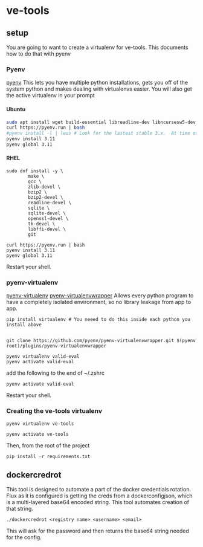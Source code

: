 # ve-tools

## setup

You are going to want to create a virtualenv for ve-tools.  This documents how to do that with pyenv

### Pyenv
[pyenv](https://github.com/pyenv/pyenv)
This lets you have multiple python installations, gets you off of the system python and makes dealing with virtualenvs easier.  You will also get the active virtualenv in your prompt

#### Ubuntu
```zsh
sudo apt install wget build-essential libreadline-dev libncursesw5-dev libssl-dev libsqlite3-dev tk-dev libgdbm-dev libc6-dev libbz2-dev libffi-dev zlib1g-dev lzma lzma-dev liblzma-dev
curl https://pyenv.run | bash
#pyenv install -l | less # Look for the lastest stable 3.x.  At time of writing 3.10.10
pyenv install 3.11
pyenv global 3.11
```

#### RHEL
```
sudo dnf install -y \
        make \
        gcc \
        zlib-devel \
        bzip2 \
        bzip2-devel \
        readline-devel \
        sqlite \
        sqlite-devel \
        openssl-devel \
        tk-devel \
        libffi-devel \
        git

curl https://pyenv.run | bash
pyenv install 3.11
pyenv global 3.11
```

Restart your shell.
### pyenv-virtualenv
[pyenv-virtualenv](https://github.com/pyenv/pyenv-virtualenv)
[pyenv-virtualenvwrapper](https://github.com/pyenv/pyenv-virtualenvwrapper)
Allows every python program to have a completely isolated environment, so no library leakage from app to app.

```
pip install virtualenv # You neeed to do this inside each python you install above


git clone https://github.com/pyenv/pyenv-virtualenvwrapper.git $(pyenv root)/plugins/pyenv-virtualenvwrapper

pyenv virtualenv valid-eval
pyenv activate valid-eval
```

add the following to the end of ~/.zshrc

```
pyenv activate valid-eval
```

Restart your shell.

### Creating the ve-tools virtualenv

```pyenv virtualenv ve-tools```

```pyenv activate ve-tools```

Then, from the root of the project

```pip install -r requirements.txt```

## dockercredrot

This tool is designed to automate a part of the docker credentials rotation.  Flux as it is configured is getting the creds from a dockerconfigjson, which is a multi-layered base64 encoded string.  This tool automates creation of that string.

```./dockercredrot <registry name> <username> <email>```

This will ask for the password and then returns the base64 string needed for the config.